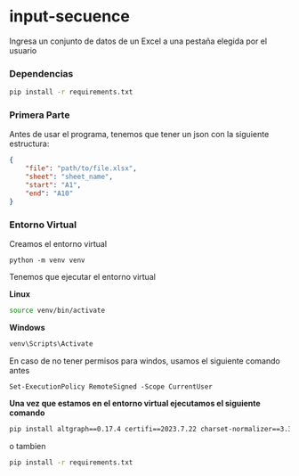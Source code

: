 # input-secuence
Ingresa un conjunto de datos de un Excel a una pestaña elegida por el usuario

### Dependencias

```bash
pip install -r requirements.txt
```

### Primera Parte

Antes de usar el programa, tenemos que tener un json con la siguiente estructura:

```json
{
    "file": "path/to/file.xlsx",
    "sheet": "sheet_name",
    "start": "A1",
    "end": "A10"
}
```

### Entorno Virtual

Creamos el entorno virtual

```
python -m venv venv
```

Tenemos que ejecutar el entorno virtual

**Linux**
```bash
source venv/bin/activate
```

**Windows**
```bash
venv\Scripts\Activate
```

En caso de no tener permisos para windos, usamos el siguiente comando antes

```
Set-ExecutionPolicy RemoteSigned -Scope CurrentUser
```


**Una vez que estamos en el entorno virtual ejecutamos el siguiente comando**

```bash
pip install altgraph==0.17.4 certifi==2023.7.22 charset-normalizer==3.3.1 docopt==0.6.2 EasyProcess==1.1 entrypoint2==1.1 et-xmlfile==1.1.0 idna==3.4 MouseInfo==0.1.3 mss==9.0.1 numpy==1.26.1 openpyxl==3.1.2 packaging==23.2 pandas==2.1.1 pefile==2023.2.7 pipreqs==0.4.13 PyAutoGUI==0.9.54 PyGetWindow==0.0.9 pyinstaller==6.1.0 pyinstaller-hooks-contrib==2023.10 PyMsgBox==1.0.9 pyperclip==1.8.2 PyRect==0.2.0 pyscreenshot==3.1 PyScreeze==0.1.29 python-dateutil==2.8.2 pytweening==1.0.7 pytz==2023.3.post1 pywin32-ctypes==0.2.2 requests==2.31.0 setuptools==68.2.2 six==1.16.0 tzdata==2023.3 urllib3==2.0.7 yarg==0.1.9
```

o tambien

```bash
pip install -r requirements.txt
```
